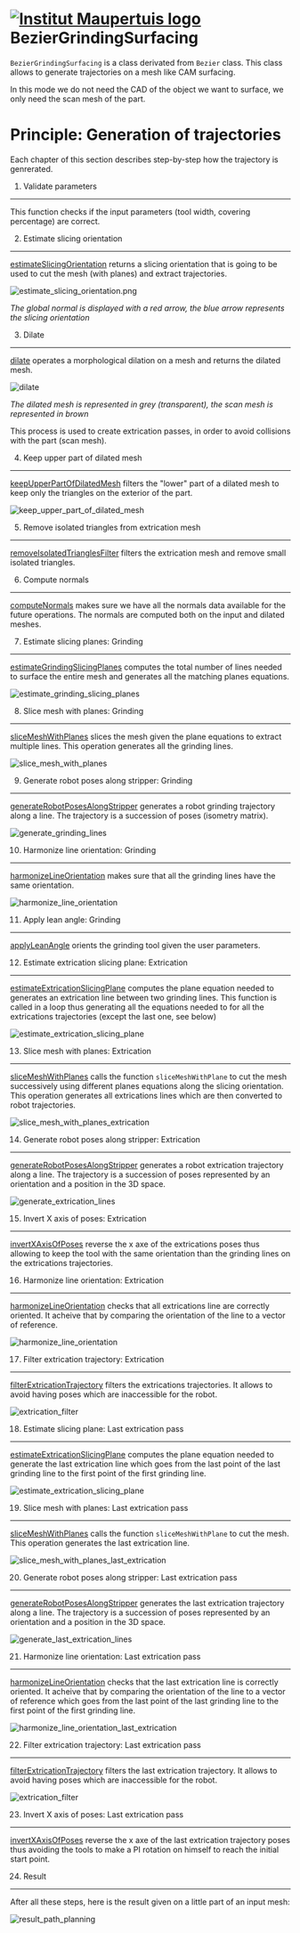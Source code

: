  [![Institut Maupertuis logo](https://avatars1.githubusercontent.com/u/12760694?v=3&s=80)](http://www.institutmaupertuis.fr) BezierGrindingSurfacing
===

`BezierGrindingSurfacing` is a class derivated from `Bezier` class.
This class allows to generate trajectories on a mesh like CAM surfacing.

In this mode we do not need the CAD of the object we want to surface, we only need the scan mesh of the part.

Principle: Generation of trajectories
===
Each chapter of this section describes step-by-step how the trajectory is genrerated.

1. Validate parameters
---
This function checks if the input parameters (tool width, covering percentage) are correct.

2. Estimate slicing orientation
---
[estimateSlicingOrientation](README_estimate_slicing_orientation.md) returns a slicing orientation that is going to be used to cut the mesh (with planes) and extract trajectories.

![estimate_slicing_orientation.png](estimate_slicing_orientation.png)

_The global normal is displayed with a red arrow, the blue arrow represents the slicing orientation_

3. Dilate
---
[dilate](README_dilate.md) operates a morphological dilation on a mesh and returns the dilated mesh.

![dilate](dilate.png)

_The dilated mesh is represented in grey (transparent), the scan mesh is represented in brown_

This process is used to create extrication passes, in order to avoid collisions with the part (scan mesh).

4. Keep upper part of dilated mesh
---
[keepUpperPartOfDilatedMesh](README_keep_upper_part_of_dilated_mesh.md) filters the "lower" part of a dilated mesh to keep only the triangles on the exterior of the part.

![keep_upper_part_of_dilated_mesh](keep_upper_part_of_dilated_mesh.png)

5. Remove isolated triangles from extrication mesh
---
[removeIsolatedTrianglesFilter](README_remove_isolated_triangles.md) filters the extrication mesh and remove small isolated triangles.

6. Compute normals
---
[computeNormals](README_compute_normals.md) makes sure we have all the normals data available for the future operations. The normals are computed both on the input and dilated meshes.

7. Estimate slicing planes: Grinding
---
[estimateGrindingSlicingPlanes](README_estimate_grinding_slicing_planes.md) computes the total number of lines needed to surface the entire mesh and generates all the matching planes equations.

![estimate_grinding_slicing_planes](estimate_grinding_slicing_planes.png)

8. Slice mesh with planes: Grinding
---
[sliceMeshWithPlanes](README_slice_mesh_with_planes.md) slices the mesh given the plane equations to extract multiple lines. This operation generates all the grinding lines.

![slice_mesh_with_planes](slice_mesh_with_planes.png)

9. Generate robot poses along stripper: Grinding
---
[generateRobotPosesAlongStripper](README_generate_robot_poses_along_stripper.md) generates a robot grinding trajectory along a line. The trajectory is a succession of poses (isometry matrix).

![generate_grinding_lines](generate_grinding_lines.png)

10. Harmonize line orientation: Grinding
---
[harmonizeLineOrientation](README_harmonize_line_orientation.md) makes sure that all the grinding lines have the same orientation.

![harmonize_line_orientation](harmonize_line_orientation.gif)

11. Apply lean angle: Grinding
---
[applyLeanAngle](README_apply_lean_angle.md) orients the grinding tool given the user parameters.

12. Estimate extrication slicing plane: Extrication
---
[estimateExtricationSlicingPlane](README_estimate_extrication_slicing_plane.md) computes the plane equation needed to generates an extrication line between two grinding lines. This function is called in a loop thus generating all the equations needed to for all the extrications trajectories (except the last one, see below)

![estimate_extrication_slicing_plane](estimate_extrication_slicing_plane.png)

13. Slice mesh with planes: Extrication
---
[sliceMeshWithPlanes](README_slice_mesh_with_planes.md) calls the function `sliceMeshWithPlane` to cut the mesh successively using different planes equations along the slicing orientation.
This operation generates all extrications lines which are then converted to robot trajectories.

![slice_mesh_with_planes_extrication](slice_mesh_with_planes_extrication.png)

14. Generate robot poses along stripper: Extrication
---
[generateRobotPosesAlongStripper](README_generate_robot_poses_along_stripper.md) generates a robot extrication trajectory along a line. The trajectory is a succession of poses represented by an orientation and a position in the 3D space.

![generate_extrication_lines](generate_extrication_lines.png)

15. Invert X axis of poses: Extrication
---
[invertXAxisOfPoses](README_invert_x_axis_of_poses.md) reverse the x axe of the extrications poses thus allowing to keep the tool with the same orientation than the grinding lines on the extrications trajectories.

16. Harmonize line orientation: Extrication
---
[harmonizeLineOrientation](README_harmonize_line_orientation.md) checks that all extrications line are correctly oriented. It acheive that by comparing the orientation of the line to a vector of reference.

![harmonize_line_orientation](harmonize_line_orientation.gif)

17. Filter extrication trajectory: Extrication
---
[filterExtricationTrajectory](README_filter_extrication_trajectory.md) filters the extrications trajectories. It allows to avoid having poses which are inaccessible for the robot.

![extrication_filter](extrication_filter.gif)

18. Estimate slicing plane: Last extrication pass
---
[estimateExtricationSlicingPlane](README_estimate_extrication_slicing_plane.md) computes the plane equation needed to generate the last extrication line which goes from the last point of the last grinding line to the first point of the first grinding line.

![estimate_extrication_slicing_plane](estimate_extrication_slicing_plane.png)

19. Slice mesh with planes: Last extrication pass
---
[sliceMeshWithPlanes](README_slice_mesh_with_planes.md) calls the function `sliceMeshWithPlane` to cut the mesh. This operation generates the last extrication line.

![slice_mesh_with_planes_last_extrication](slice_mesh_with_planes_last_extrication.png)

20. Generate robot poses along stripper: Last extrication pass
---
[generateRobotPosesAlongStripper](README_generate_robot_poses_along_stripper.md) generates the last extrication trajectory along a line. The trajectory is a succession of poses represented by an orientation and a position in the 3D space.

![generate_last_extrication_lines](generate_last_extrication_lines.png)

21. Harmonize line orientation: Last extrication pass
---
[harmonizeLineOrientation](README_harmonize_line_orientation.md) checks that the last extrication line is correctly oriented. It acheive that by comparing the orientation of the line to a vector of reference which goes from the last point of the last grinding line to the first point of the 
first grinding line.

![harmonize_line_orientation_last_extrication](harmonize_line_orientation_last_extrication.gif)

22. Filter extrication trajectory: Last extrication pass
---
[filterExtricationTrajectory](README_filter_extrication_trajectory.md) filters the last extrication trajectory. It allows to avoid having poses which are inaccessible for the robot.

![extrication_filter](last_extrication_filter.png)

23. Invert X axis of poses: Last extrication pass
---
[invertXAxisOfPoses](README_invert_x_axis_of_poses.md) reverse the x axe of the last extrication trajectory poses thus avoiding the tools to make a PI rotation on himself to reach the initial start point.

24. Result
---
After all these steps, here is the result given on a little part of an input mesh:

![result_path_planning](result_path_planning.png)

